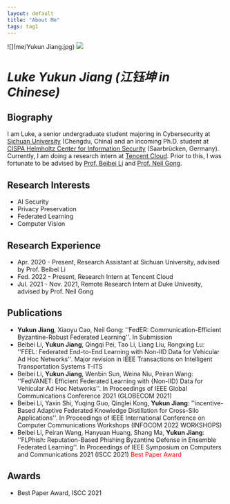 ```yaml
---
layout: default
title: "About Me"
tags: tag1 
---
```


![](me/Yukun Jiang.jpg)
![](https://whilebug.github.io//images/Peiran_Wang.png)


# *Luke Yukun Jiang (江钰坤 in Chinese)*

## Biography

I am Luke, a senior undergraduate student majoring in Cybersecurity at [Sichuan University](https://www.scu.edu.cn/) (Chengdu, China) and an incoming Ph.D. student at [CISPA Helmholtz Center for Information Security](https://cispa.de) (Saarbrücken, Germany). Currently, I am doing a research intern at [Tencent Cloud](https://cloud.tencent.com/). Prior to this, I was fortunate to be advised by [Prof. Beibei Li](https://li-beibei.github.io/) and [Prof. Neil Gong](https://people.duke.edu/~zg70/index.html).


## Research Interests

* AI Security
* Privacy Preservation
* Federated Learning
* Computer Vision


## Research Experience

* Apr. 2020 - Present, Research Assistant at Sichuan University, advised by Prof. Beibei Li
* Fed. 2022 - Present, Research Intern at Tencent Cloud
* Jul. 2021 - Nov. 2021, Remote Research Intern at Duke Univesity, advised by Prof. Neil Gong 


## Publications

* **Yukun Jiang**, Xiaoyu Cao, Neil Gong: ''FedER: Communication-Efficient Byzantine-Robust Federated Learning''. In Submission 
* Beibei Li, **Yukun Jiang**, Qingqi Pei, Tao Li, Liang Liu, Rongxing Lu: ''FEEL: Federated End-to-End Learning with Non-IID Data for Vehicular Ad Hoc Networks''. Major revision in IEEE Transactions on Intelligent Transportation Systems T-ITS 
* Beibei Li, **Yukun Jiang**, Wenbin Sun, Weina Niu, Peiran Wang: ''FedVANET: Efficient Federated Learning with {Non-IID} Data for Vehicular Ad Hoc Networks''. In Proceedings of IEEE Global Communications Conference 2021 (GLOBECOM 2021) 
* Beibei Li, Yaxin Shi, Yuqing Guo, Qinglei Kong, **Yukun Jiang**: ''incentive-Based Adaptive Federated Knowledge Distillation for Cross-Silo Applications''. In Proceedings of IEEE International Conference on Computer Communications Workshops (INFOCOM 2022 WORKSHOPS) 
* Beibei Li, Peiran Wang, Hanyuan Huang, Shang Ma, **Yukun Jiang**: ''FLPhish: Reputation-Based Phishing Byzantine Defense in Ensemble Federated Learning''. In Proceedings of IEEE Symposium on Computers and Communications 2021 (ISCC 2021) <font color=red>Best Paper Award</font> 


## Awards

* Best Paper Award, ISCC 2021


